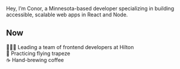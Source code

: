 Hey, I’m Conor, a Minnesota-based developer specializing in building accessible, scalable web apps in React and Node. 

## Now
👨🏻‍💻 Leading a team of frontend developers at Hilton  
🎪 Practicing flying trapeze  
☕️ Hand-brewing coffee  
